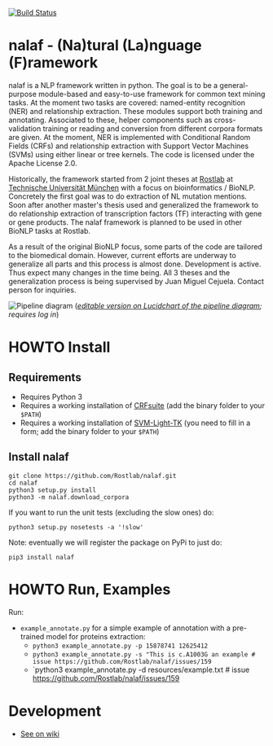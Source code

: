 [![Build Status](https://travis-ci.org/Rostlab/nalaf.svg?branch=develop)](https://travis-ci.org/Rostlab/nalaf)

# nalaf - (Na)tural (La)nguage (F)ramework

nalaf is a NLP framework written in python. The goal is to be a general-purpose module-based and easy-to-use framework for common text mining tasks. At the moment two tasks are covered: named-entity recognition (NER) and relationship extraction. These modules support both training and annotating. Associated to these, helper components such as cross-validation training or reading and conversion from different corpora formats are given. At the moment, NER is implemented with Conditional Random Fields (CRFs) and relationship extraction with Support Vector Machines (SVMs) using either linear or tree kernels. The code is licensed under the Apache License 2.0.

Historically, the framework started from 2 joint theses at [Rostlab](https://rostlab.org) at [Technische Universität München](http://www.tum.de/en/homepage/) with a focus on bioinformatics / BioNLP. Concretely the first goal was to do extraction of NL mutation mentions. Soon after another master's thesis used and generalized the framework to do relationship extraction of transcription factors (TF) interacting with gene or gene products. The nalaf framework is planned to be used in other BioNLP tasks at Rostlab.

As a result of the original BioNLP focus, some parts of the code are tailored to the biomedical domain. However, current efforts are underway to generalize all parts and this process is almost done. Development is active. Thus expect many changes in the time being. All 3 theses and the generalization process is being supervised by Juan Miguel Cejuela. Contact person for inquiries.

![Pipeline diagram](https://www.lucidchart.com/publicSegments/view/558052b8-fcf0-4e3b-a6b4-05990a008f2c/image.png)
(_[editable version on Lucidchart of the pipeline diagram](https://www.lucidchart.com/invitations/accept/9236d544-8b56-46c4-9f99-62fdf18e838a); requires log in_)

# HOWTO Install

## Requirements

* Requires Python 3
* Requires a working installation of [CRFsuite](https://github.com/downloads/chokkan/crfsuite) (add the binary folder to your `$PATH`)
* Requires a working installation of [SVM-Light-TK](http://disi.unitn.it/moschitti/TK1.2-software/download.html) (you need to fill in a form; add the binary folder to your `$PATH`)

## Install nalaf

```shell
git clone https://github.com/Rostlab/nalaf.git
cd nalaf
python3 setup.py install
python3 -m nalaf.download_corpora
```

If you want to run the unit tests (excluding the slow ones) do:

```shell
python3 setup.py nosetests -a '!slow'
```

Note: eventually we will register the package on PyPi to just do:

```
pip3 install nalaf
```

# HOWTO Run, Examples

Run:

* `example_annotate.py` for a simple example of annotation with a pre-trained model for proteins extraction:
  * `python3 example_annotate.py -p 15878741 12625412`
  * `python3 example_annotate.py -s "This is c.A1003G an example # issue https://github.com/Rostlab/nalaf/issues/159`
  * `python3 example_annotate.py -d resources/example.txt # issue https://github.com/Rostlab/nalaf/issues/159


# Development

* [See on wiki](https://github.com/Rostlab/nalaf/wiki/Developer-Info)
